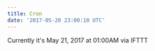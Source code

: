 ```yaml
---
title: Cron
date: '2017-05-20 23:00:10 UTC'
---
```


Currently it's May 21, 2017 at 01:00AM
via IFTTT
